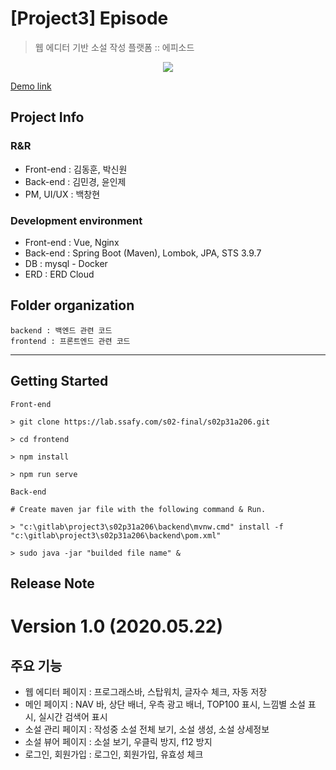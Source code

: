 # [Project3] Episode
> 웹 에디터 기반 소설 작성 플랫폼 :: 에피소드

<center> <img src="https://i.imgur.com/CmGVVR8.png"> </center>

<a href="http:k02a2061.p.ssafy.io"> Demo link </a>

## Project Info
### R&R
- Front-end : 김동훈, 박신원
- Back-end : 김민경, 윤인제
- PM, UI/UX : 백창현

### Development environment
- Front-end : Vue, Nginx
- Back-end : Spring Boot (Maven), Lombok, JPA, STS 3.9.7
- DB : mysql - Docker
- ERD : ERD Cloud

## Folder organization
```
backend : 백엔드 관련 코드
frontend : 프론트엔드 관련 코드
```
---
## Getting Started

```
Front-end

> git clone https://lab.ssafy.com/s02-final/s02p31a206.git

> cd frontend

> npm install

> npm run serve

Back-end

# Create maven jar file with the following command & Run.

> "c:\gitlab\project3\s02p31a206\backend\mvnw.cmd" install -f "c:\gitlab\project3\s02p31a206\backend\pom.xml"

> sudo java -jar "builded file name" &

```

## Release Note

# Version 1.0 (2020.05.22)
## 주요 기능
- 웹 에디터 페이지 : 프로그래스바, 스탑워치, 글자수 체크, 자동 저장
- 메인 페이지 : NAV 바, 상단 배너, 우측 광고 배너, TOP100 표시, 느낌별 소설 표시, 실시간 검색어 표시
- 소설 관리 페이지 : 작성중 소설 전체 보기, 소설 생성, 소설 상세정보
- 소설 뷰어 페이지 : 소설 보기, 우클릭 방지, f12 방지
- 로그인, 회원가입 : 로그인, 회원가입, 유효성 체크